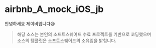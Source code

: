 # airbnb_A_mock_iOS_jb
안녕하세요 제이비입니다😃
>해당 소스는 본인의 소프트스퀘어드 수료 프로젝트를 기반으로 코딩했으며  
>소스의 템플릿은 소프트스퀘어드의 소유임을 밝힘니다.
